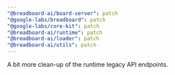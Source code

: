 ```yaml
---
"@breadboard-ai/board-server": patch
"@google-labs/breadboard": patch
"@google-labs/core-kit": patch
"@breadboard-ai/runtime": patch
"@breadboard-ai/loader": patch
"@breadboard-ai/utils": patch
---
```


A bit more clean-up of the runtime legacy API endpoints.
